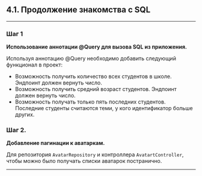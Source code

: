 ## 4.1. Продолжение знакомства с SQL
***
### Шаг 1 
**Использование аннотации @Query для вызова SQL из приложения.**

Используя аннотацию @Query необходимо добавить следующий функционал в проект:

* Возможность получить количество всех студентов в школе. Эндпоинт должен вернуть число.
* Возможность получить средний возраст студентов. Эндпоинт должен вернуть число.
* Возможность получать только пять последних студентов. Последние студенты считаются теми, у кого идентификатор больше других.

### Шаг 2. 

**Добавление пагинации к аватаркам.**

Для репозитория `AvatarRepository` и контроллера `AvatartController`, чтобы можно было получать списки аватарок постранично.

***